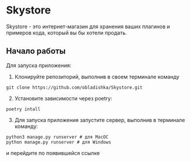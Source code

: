 # Skystore

Skystore - это интернет-магазин для хранения ваших плагинов и примеров кода, который вы бы хотели продать.

## Начало работы

Для запуска приложения:

1. Клонируйте репозиторий, выполнив в своем терминале команду
```commandline
git clone https://github.com/obladishka/Skystore.git
```
2. Установите зависимости через poetry:
```commandline
poetry intall
```
3. Для запуска приложения запустите сервер, выполнив в терминале команду:
```commandline
python3 manage.py runserver # для MacOC
python manage.py runserver # для Windows
```
и перейдите по появившейся ссылке
